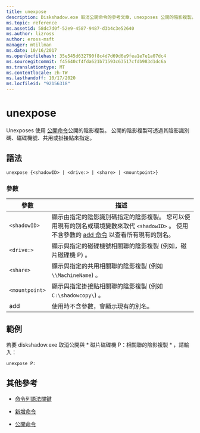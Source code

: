 ```yaml
---
title: unexpose
description: Diskshadow.exe 取消公開命令的參考文章，unexposes 公開的陰影複製。
ms.topic: reference
ms.assetid: 58dc7d0f-52e9-4587-9487-d3b4c3e52640
ms.author: lizross
author: eross-msft
manager: mtillman
ms.date: 10/16/2017
ms.openlocfilehash: 35e545d632790f8c4d7d69d6e9fea1e7e1a07dc4
ms.sourcegitcommit: f45640cf4fda621b71593c63517cfdb983d1dc6a
ms.translationtype: MT
ms.contentlocale: zh-TW
ms.lasthandoff: 10/17/2020
ms.locfileid: "92156318"
---
```

# <a name="unexpose"></a>unexpose

Unexposes 使用 [公開命令](expose.md)公開的陰影複製。 公開的陰影複製可透過其陰影識別碼、磁碟機號、共用或掛接點來指定。

## <a name="syntax"></a>語法

```
unexpose {<shadowID> | <drive:> | <share> | <mountpoint>}
```

### <a name="parameters"></a>參數

| 參數 | 描述 |
|--|--|
| `<shadowID>` | 顯示由指定的陰影識別碼指定的陰影複製。 您可以使用現有的別名或環境變數來取代 `<shadowID>` 。 使用不含參數的 [add 命令](add.md) 以查看所有現有的別名。 |
| `<drive:>` | 顯示與指定的磁碟機號相關聯的陰影複製 (例如，磁片磁碟機 P) 。 |
| `<share>` | 顯示與指定的共用相關聯的陰影複製 (例如 `\\MachineName`) 。 |
| `<mountpoint>` | 顯示與指定掛接點相關聯的陰影複製 (例如 `C:\shadowcopy\`) 。 |
| add | 使用時不含參數，會顯示現有的別名。 |

## <a name="examples"></a>範例

若要 diskshadow.exe 取消公開與 * 磁片磁碟機 P：相關聯的陰影複製 \* ，請輸入：

```
unexpose P:
```

## <a name="additional-references"></a>其他參考

- [命令列語法關鍵](command-line-syntax-key.md)

- [新增命令](add.md)

- [公開命令](expose.md)
